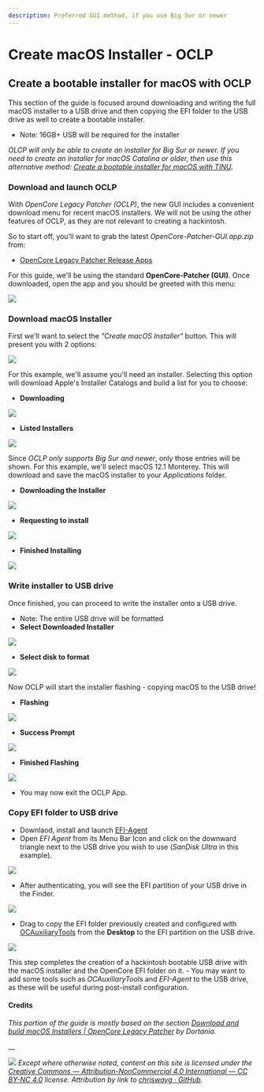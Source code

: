 ```yaml
---
description: Preferred GUI method, if you use Big Sur or newer
---
```


# Create macOS Installer - OCLP

## Create a bootable installer for macOS with OCLP

This section of the guide is focused around downloading and writing the full macOS installer to a USB drive and then copying the EFI folder to the USB drive as well to create a bootable installer.

* Note: 16GB+ USB will be required for the installer

_OLCP will only be able to create an installer for Big Sur or newer. If you need to create an installer for macOS Catalina or older, then use this alternative method:_ [_Create a bootable installer for macOS with TINU_](../alternatives/create-installer-using-tinu.md)_._

### Download and launch OCLP

With _OpenCore Legacy Patcher_ _(OCLP)_, the new GUI includes a convenient download menu for recent macOS installers. We will not be using the other features of OCLP, as they are not relevant to creating a hackintosh.

So to start off, you'll want to grab the latest _OpenCore-Patcher-GUI.app.zip_ from:

* [OpenCore Legacy Patcher Release Apps](https://github.com/dortania/OpenCore-Legacy-Patcher/releases/latest)

For this guide, we'll be using the standard **OpenCore-Patcher (GUI)**. Once downloaded, open the app and you should be greeted with this menu:

![](../create-installer/images/OCLP-GUI-Main-Menu.png)

### Download macOS Installer

First we'll want to select the _"Create macOS Installer"_ button. This will present you with 2 options:

![](../create-installer/images/OCLP-GUI-Create-Installer-Menu.png)

For this example, we'll assume you'll need an installer. Selecting this option will download Apple's Installer Catalogs and build a list for you to choose:

* **Downloading**

![](../create-installer/images/OCLP-GUI-Installer-Download-Catalog.png)

* **Listed Installers**

![](../create-installer/images/OCLP-GUI-Installer-Download-Listed-Products.png)

Since _OCLP only supports Big Sur and newer_, only those entries will be shown. For this example, we'll select macOS 12.1 Monterey. This will download and save the macOS installer to your _Applications_ folder.

* **Downloading the Installer**

![](../create-installer/images/OCLP-GUI-Installer-Download-Progress.png)

* **Requesting to install**

![](../create-installer/images/OCLP-GUI-Installer-Needs-Installing.png)

* **Finished Installing**

![](../create-installer/images/OCLP-GUI-Installer-Download-Finished.png)

### Write installer to USB drive

Once finished, you can proceed to write the installer onto a USB drive.

* Note: The entire USB drive will be formatted
* **Select Downloaded Installer**

![](../create-installer/images/OCLP-GUI-Installer-Select-Local-Installer.png)

* **Select disk to format**

![](../create-installer/images/OCLP-GUI-Installer-Format-USB.png)

Now OCLP will start the installer flashing - copying macOS to the USB drive!

* **Flashing**

![](../create-installer/images/OCLP-GUI-Installer-Flashing-Process.png)

* **Success Prompt**

![](../create-installer/images/OCLP-GUI-Installer-Sucess-Prompt.png)

* **Finished Flashing**

![](../create-installer/images/OCLP-GUI-Installer-Finished-Script.png)

* You may now exit the OCLP App.

### Copy EFI folder to USB drive

* Downlaod, install and launch [EFI-Agent](https://github.com/headkaze/EFI-Agent/releases)
* Open _EFI Agent_ from its Menu Bar Icon and click on the downward triangle next to the USB drive you wish to use (_SanDisk Ultra_ in this example).

![](../create-installer/images/EFI-Agent.png)

* After authenticating, you will see the EFI partition of your USB drive in the Finder.

![](../create-installer/images/EFI-USB-drive-partition.png)

* Drag to copy the EFI folder previously created and configured with [OCAuxiliaryTools](https://chriswayg.gitbook.io/opencore-visual-beginners-guide/oc\_auxiliary\_tools) from the **Desktop** to the EFI partition on the USB drive.

![](../create-installer/images/EFI-USB-drive-drag-EFI-folder.png)

This step completes the creation of a hackintosh bootable USB drive with the macOS installer and the OpenCore EFI folder on it. - You may want to add some tools such as _OCAuxiliaryTools_ and _EFI-Agent_ to the USB drive, as these will be useful during post-install configuration.

#### Credits

_This portion of the guide is mostly based on the section_ [_Download and build macOS Installers | OpenCore Legacy Patcher_](https://dortania.github.io/OpenCore-Legacy-Patcher/INSTALLER.html#creating-the-installer) _by Dortania._

__

![](../.gitbook/assets/by-nc-license.svg) _Except where otherwise noted, content on this site is licensed under the_ [_Creative Commons — Attribution-NonCommercial 4.0 International — CC BY-NC 4.0_](https://creativecommons.org/licenses/by-nc/4.0/) _license. Attribution by link to_ [_chriswayg · GitHub_](https://github.com/chriswayg)_._
